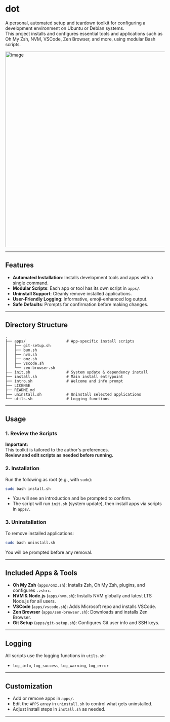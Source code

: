# dot

A personal, automated setup and teardown toolkit for configuring a development environment on Ubuntu or Debian systems.  
This project installs and configures essential tools and applications such as Oh My Zsh, NVM, VSCode, Zen Browser, and more, using modular Bash scripts.

<img width="1087" height="618" alt="image" src="https://github.com/user-attachments/assets/c22de75e-bbd3-4420-a52b-d6a942a197b4" />

---

## Features

- **Automated Installation**: Installs development tools and apps with a single command.
- **Modular Scripts**: Each app or tool has its own script in `apps/`.
- **Uninstall Support**: Cleanly remove installed applications.
- **User-Friendly Logging**: Informative, emoji-enhanced log output.
- **Safe Defaults**: Prompts for confirmation before making changes.

---

## Directory Structure

```
.
├── apps/                  # App-specific install scripts
│   ├── git-setup.sh
│   ├── bun.sh
│   ├── nvm.sh
│   ├── omz.sh
│   ├── vscode.sh
│   └── zen-browser.sh
├── init.sh                # System update & dependency install
├── install.sh             # Main install entrypoint
├── intro.sh               # Welcome and info prompt
├── LICENSE
├── README.md
├── uninstall.sh           # Uninstall selected applications
└── utils.sh               # Logging functions
```

---

## Usage

### 1. Review the Scripts

**Important:**  
This toolkit is tailored to the author's preferences.  
**Review and edit scripts as needed before running.**

### 2. Installation

Run the following as root (e.g., with `sudo`):

```sh
sudo bash install.sh
```

- You will see an introduction and be prompted to confirm.
- The script will run `init.sh` (system update), then install apps via scripts in `apps/`.

### 3. Uninstallation

To remove installed applications:

```sh
sudo bash uninstall.sh
```

You will be prompted before any removal.

---

## Included Apps & Tools

- **Oh My Zsh** (`apps/omz.sh`): Installs Zsh, Oh My Zsh, plugins, and configures `.zshrc`.
- **NVM & Node.js** (`apps/nvm.sh`): Installs NVM globally and latest LTS Node.js for all users.
- **VSCode** (`apps/vscode.sh`): Adds Microsoft repo and installs VSCode.
- **Zen Browser** (`apps/zen-browser.sh`): Downloads and installs Zen Browser.
- **Git Setup** (`apps/git-setup.sh`): Configures Git user info and SSH keys.

---

## Logging

All scripts use the logging functions in `utils.sh`:

- `log_info`, `log_success`, `log_warning`, `log_error`

---

## Customization

- Add or remove apps in `apps/`.
- Edit the `APPS` array in `uninstall.sh` to control what gets uninstalled.
- Adjust install steps in `install.sh` as needed.

---
